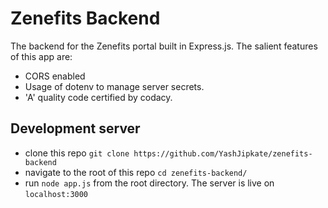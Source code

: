 # Zenefits Backend
The backend for the Zenefits portal built in Express.js. The salient features of this app are:

- CORS enabled
- Usage of dotenv to manage server secrets.
- 'A' quality code certified by codacy.

## Development server

- clone this repo `git clone https://github.com/YashJipkate/zenefits-backend`
- navigate to the root of this repo `cd zenefits-backend/`
- run `node app.js` from the root directory. The server is live on `localhost:3000`
